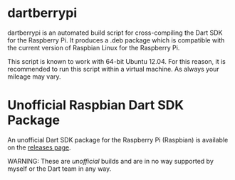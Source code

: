 dartberrypi
===========

dartberrypi is an automated build script for cross-compiling the Dart SDK for 
the Raspberry Pi.  It produces a .deb package which is compatible with the
current version of Raspbian Linux for the Raspberry Pi.

This script is known to work with 64-bit Ubuntu 12.04.  For this reason, it is 
recommended to run this script within a virtual machine.  As always your
mileage may vary.

Unofficial Raspbian Dart SDK Package
====================================
An unofficial Dart SDK package for the Raspberry Pi (Raspbian) is available on
the [releases page](https://github.com/dlachausse/dartberrypi/releases).

WARNING: These are *unofficial* builds and are in no way supported by myself or
the Dart team in any way.

